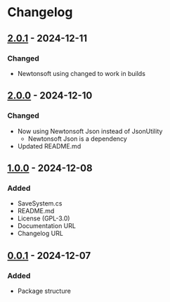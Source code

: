 # Changelog

## [2.0.1] - 2024-12-11

### Changed

- Newtonsoft using changed to work in builds

## [2.0.0] - 2024-12-10

### Changed

- Now using Newtonsoft Json instead of JsonUtility
  - Newtonsoft Json is a dependency
- Updated README.md

## [1.0.0] - 2024-12-08

### Added

- SaveSystem.cs
- README.md
- License (GPL-3.0)
- Documentation URL
- Changelog URL

## [0.0.1] - 2024-12-07

### Added

- Package structure

[Unreleased]: https://github.com/lajawi/unity-save-system/compare/v1.0.0...HEAD
[2.0.1]: https://github.com/lajawi/unity-save-system/compare/v2.0.0...v2.0.1
[2.0.0]: https://github.com/lajawi/unity-save-system/compare/v1.0.0...v2.0.0
[1.0.0]: https://github.com/lajawi/unity-save-system/compare/v0.0.1...v1.0.0
[0.0.1]: https://github.com/lajawi/unity-save-system/releases/tag/v0.0.1
